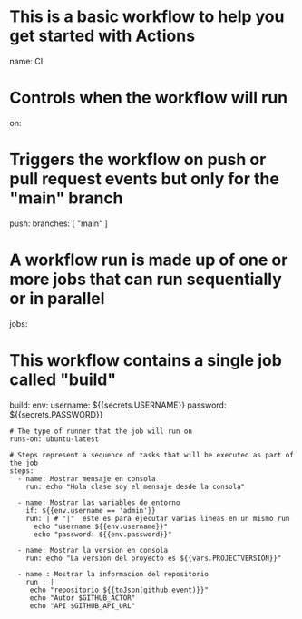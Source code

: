 # This is a basic workflow to help you get started with Actions

name: CI
# Controls when the workflow will run
on:
  # Triggers the workflow on push or pull request events but only for the "main" branch
  push:
    branches: [ "main" ]


# A workflow run is made up of one or more jobs that can run sequentially or in parallel
jobs:
  # This workflow contains a single job called "build"
  build:
    env:
      username: ${{secrets.USERNAME}}
      password: ${{secrets.PASSWORD}}


    # The type of runner that the job will run on
    runs-on: ubuntu-latest

    # Steps represent a sequence of tasks that will be executed as part of the job
    steps:
      - name: Mostrar mensaje en consola
        run: echo "Hola clase soy el mensaje desde la consola"

      - name: Mostrar las variables de entorno
        if: ${{env.username == 'admin'}}
        run: | # "|"  este es para ejecutar varias lineas en un mismo run
          echo "username ${{env.username}}"
          echo "password: ${{env.password}}"

      - name: Mostrar la version en consola
        run: echo "La version del proyecto es ${{vars.PROJECTVERSION}}"

      - name : Mostrar la informacion del repositorio
        run : |
         echo "repositorio ${{toJson(github.event)}}"
         echo "Autor $GITHUB_ACTOR"
         echo "API $GITHUB_API_URL"


